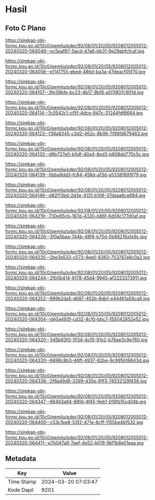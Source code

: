 # Hasil

## Foto C Plano

https://sirekap-obj-formc.kpu.go.id/10c0/pemilu/pdpr/92/08/01/20/05/9208012005012-20240320-064049--ec5eaf87-5acd-47a6-bb31-9e29abfcfcaf.jpg

https://sirekap-obj-formc.kpu.go.id/10c0/pemilu/pdpr/92/08/01/20/05/9208012005012-20240320-064058--e1141755-ebed-486d-ba3a-47deacf05f70.jpg

https://sirekap-obj-formc.kpu.go.id/10c0/pemilu/pdpr/92/08/01/20/05/9208012005012-20240320-064107--3fe39bfe-bc23-4b17-9bf8-a5f3907c901d.jpg

https://sirekap-obj-formc.kpu.go.id/10c0/pemilu/pdpr/92/08/01/20/05/9208012005012-20240320-064114--7c0542c1-cf5f-4dce-947c-31244fdf6664.jpg

https://sirekap-obj-formc.kpu.go.id/10c0/pemilu/pdpr/92/08/01/20/05/9208012005012-20240320-064123--f38a8345-c3d2-462c-8b06-7f99fd679463.jpg

https://sirekap-obj-formc.kpu.go.id/10c0/pemilu/pdpr/92/08/01/20/05/9208012005012-20240320-064132--d6b727e0-b5df-40a4-8ed3-b608dd770c5c.jpg

https://sirekap-obj-formc.kpu.go.id/10c0/pemilu/pdpr/92/08/01/20/05/9208012005012-20240320-064139--0bba9dd3-fc84-456d-a13d-a53381895f79.jpg

https://sirekap-obj-formc.kpu.go.id/10c0/pemilu/pdpr/92/08/01/20/05/9208012005012-20240320-064146--d82f13bd-2d3e-4131-b106-37daaa6ce684.jpg

https://sirekap-obj-formc.kpu.go.id/10c0/pemilu/pdpr/92/08/01/20/05/9208012005012-20240320-064219--730e65cb-187d-4320-b86f-6d08c177d0af.jpg

https://sirekap-obj-formc.kpu.go.id/10c0/pemilu/pdpr/92/08/01/20/05/9208012005012-20240320-064226--3f0a5baa-744b-48f8-b75d-0b86216a1e9c.jpg

https://sirekap-obj-formc.kpu.go.id/10c0/pemilu/pdpr/92/08/01/20/05/9208012005012-20240320-064235--2be3e533-c573-4ee0-8363-753787a8c0a2.jpg

https://sirekap-obj-formc.kpu.go.id/10c0/pemilu/pdpr/92/08/01/20/05/9208012005012-20240320-064244--2fb0b414-9178-45d4-9945-af2223373911.jpg

https://sirekap-obj-formc.kpu.go.id/10c0/pemilu/pdpr/92/08/01/20/05/9208012005012-20240320-064252--999b2da5-d687-452b-8db1-e44461a56ca9.jpg

https://sirekap-obj-formc.kpu.go.id/10c0/pemilu/pdpr/92/08/01/20/05/9208012005012-20240320-064304--d40a493f-cd32-4c10-bbc7-f55042852e52.jpg

https://sirekap-obj-formc.kpu.go.id/10c0/pemilu/pdpr/92/08/01/20/05/9208012005012-20240320-064320--345b63f0-5f34-4c10-91e2-b76ae3c9e760.jpg

https://sirekap-obj-formc.kpu.go.id/10c0/pemilu/pdpr/92/08/01/20/05/9208012005012-20240320-064330--6898c8b3-46ff-4937-82be-9c995b16643d.jpg

https://sirekap-obj-formc.kpu.go.id/10c0/pemilu/pdpr/92/08/01/20/05/9208012005012-20240320-064338--2f8a49d8-3399-435e-91f3-74532129f438.jpg

https://sirekap-obj-formc.kpu.go.id/10c0/pemilu/pdpr/92/08/01/20/05/9208012005012-20240320-064347--66463a64-88fd-4f45-9eb1-016fb15cd04b.jpg

https://sirekap-obj-formc.kpu.go.id/10c0/pemilu/pdpr/92/08/01/20/05/9208012005012-20240320-064400--c53c1be8-53f2-471e-8cff-1155be4bf532.jpg

https://sirekap-obj-formc.kpu.go.id/10c0/pemilu/pdpr/92/08/01/20/05/9208012005012-20240320-064411--e7b047a9-7aef-4e52-b019-9bf1b8e01eaa.jpg


## Metadata

| Key        | Value               |
| ---------- | ------------------- |
| Time Stamp | 2024-03-20 07:03:47 |
| Kode Dapil | 9201                |



